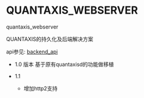 # QUANTAXIS_WEBSERVER
quantaxis_webserver


QUANTAXIS的持久化及后端解决方案

api参见: [backend_api](./backendapi.md)


- 1.0 版本  基于原有quantaxisd的功能做移植

- 1.1 

    - 增加http2支持